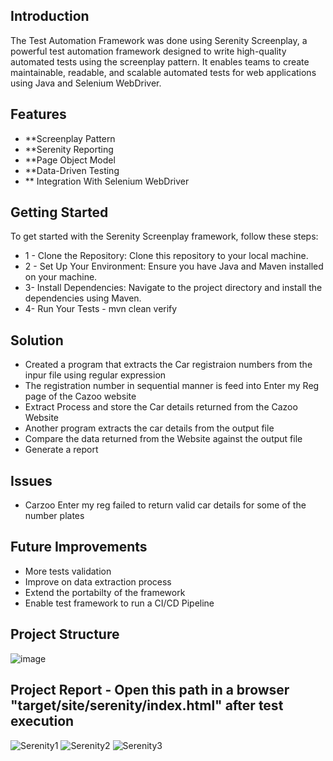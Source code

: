 ## Introduction 

The Test Automation Framework was done using Serenity Screenplay, a powerful test automation framework designed to write high-quality automated tests using the screenplay pattern. It enables teams to create maintainable, readable, and scalable automated tests for web applications using Java and Selenium WebDriver.

## Features 
- **Screenplay Pattern
- **Serenity Reporting
- **Page Object Model
- **Data-Driven Testing
- ** Integration With Selenium WebDriver

## Getting Started
To get started with the Serenity Screenplay framework, follow these steps:

- 1 - Clone the Repository: Clone this repository to your local machine.
- 2 - Set Up Your Environment: Ensure you have Java and Maven installed on your machine.
- 3-  Install Dependencies: Navigate to the project directory and install the dependencies using Maven.
- 4- Run Your Tests  - mvn clean verify

## Solution
- Created a program that extracts the Car registraion numbers from the inpur file using regular expression
- The registration number in sequential manner is feed into Enter my Reg page of the Cazoo website
- Extract Process and store the Car details returned from the Cazoo Website
- Another program extracts the car details from the output file
- Compare the data returned from the Website against the output file
- Generate a report 

## Issues 
 - Carzoo Enter my reg failed to return valid car details for some of the number plates

##  Future Improvements
 - More tests validation
 - Improve on data extraction process
 - Extend the portabilty of the framework
 - Enable test framework to run a CI/CD Pipeline

  

## Project Structure

![image](https://github.com/NiyiFalade/My-CompApp/assets/28037727/cf0de5f1-cb5a-4188-b016-dd7e5a95056d)


## Project Report  - Open this path in a browser "target/site/serenity/index.html" after test execution

![Serenity1](https://github.com/NiyiFalade/My-CompApp/assets/28037727/15a6d774-ae4c-4aff-bdc4-9eda4aff7e52)
![Serenity2](https://github.com/NiyiFalade/My-CompApp/assets/28037727/c82b24fd-71a9-434f-b6fc-e9bce89d488f)
![Serenity3](https://github.com/NiyiFalade/My-CompApp/assets/28037727/4bb9c918-389b-4ff2-9dc4-abd3d847b73f)
